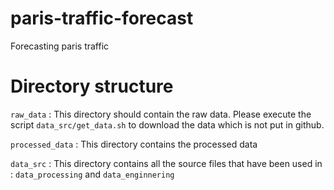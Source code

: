 # paris-traffic-forecast
Forecasting paris traffic





# Directory structure

`raw_data` : This directory should contain the raw data. Please execute the script `data_src/get_data.sh` to download the data which is not put in github.



`processed_data` : This directory contains the processed data



`data_src` : This directory contains all the source files that have been used in : `data_processing` and `data_enginnering`

